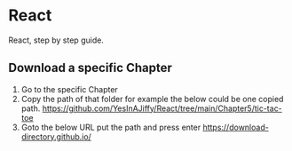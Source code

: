 # React
React, step by step guide.

## Download a specific Chapter
1. Go to the specific Chapter
2. Copy the path of that folder for example the below could be one copied path.
   https://github.com/YesInAJiffy/React/tree/main/Chapter5/tic-tac-toe
4. Goto the below URL put the path and press enter
    https://download-directory.github.io/
